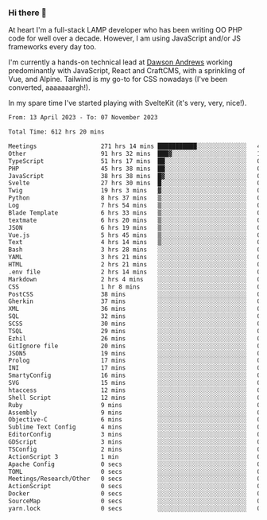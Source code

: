 ### Hi there 👋

<!--
**JamesNock/JamesNock** is a ✨ _special_ ✨ repository because its `README.md` (this file) appears on your GitHub profile.

Here are some ideas to get you started:

- 🔭 I’m currently working on ...
- 🌱 I’m currently learning ...
- 👯 I’m looking to collaborate on ...
- 🤔 I’m looking for help with ...
- 💬 Ask me about ...
- 📫 How to reach me: ...
- 😄 Pronouns: ...
- ⚡ Fun fact: ...
-->
At heart I'm a full-stack LAMP developer who has been writing OO PHP code for well over a decade. However, I am using JavaScript and/or JS frameworks every day too.

I'm currently a hands-on technical lead at [Dawson Andrews](https://www.dawsonandrews.com/) working predominantly with JavaScript, React and CraftCMS, with a sprinkling of Vue, and Alpine. Tailwind is my go-to for CSS nowadays (I've been converted, aaaaaaargh!).

In my spare time I've started playing with SvelteKit (it's very, very, nice!).

<!--START_SECTION:waka-->

```txt
From: 13 April 2023 - To: 07 November 2023

Total Time: 612 hrs 20 mins

Meetings                  271 hrs 14 mins ███████████░░░░░░░░░░░░░░   44.31 %
Other                     91 hrs 32 mins  ███▓░░░░░░░░░░░░░░░░░░░░░   14.96 %
TypeScript                51 hrs 17 mins  ██░░░░░░░░░░░░░░░░░░░░░░░   08.38 %
PHP                       45 hrs 38 mins  ██░░░░░░░░░░░░░░░░░░░░░░░   07.46 %
JavaScript                38 hrs 38 mins  █▓░░░░░░░░░░░░░░░░░░░░░░░   06.31 %
Svelte                    27 hrs 30 mins  █░░░░░░░░░░░░░░░░░░░░░░░░   04.49 %
Twig                      19 hrs 3 mins   ▓░░░░░░░░░░░░░░░░░░░░░░░░   03.11 %
Python                    8 hrs 37 mins   ▒░░░░░░░░░░░░░░░░░░░░░░░░   01.41 %
Log                       7 hrs 54 mins   ▒░░░░░░░░░░░░░░░░░░░░░░░░   01.29 %
Blade Template            6 hrs 33 mins   ▒░░░░░░░░░░░░░░░░░░░░░░░░   01.07 %
textmate                  6 hrs 20 mins   ▒░░░░░░░░░░░░░░░░░░░░░░░░   01.03 %
JSON                      6 hrs 19 mins   ▒░░░░░░░░░░░░░░░░░░░░░░░░   01.03 %
Vue.js                    5 hrs 45 mins   ▒░░░░░░░░░░░░░░░░░░░░░░░░   00.94 %
Text                      4 hrs 14 mins   ▒░░░░░░░░░░░░░░░░░░░░░░░░   00.69 %
Bash                      3 hrs 28 mins   ░░░░░░░░░░░░░░░░░░░░░░░░░   00.57 %
YAML                      3 hrs 21 mins   ░░░░░░░░░░░░░░░░░░░░░░░░░   00.55 %
HTML                      2 hrs 21 mins   ░░░░░░░░░░░░░░░░░░░░░░░░░   00.38 %
.env file                 2 hrs 14 mins   ░░░░░░░░░░░░░░░░░░░░░░░░░   00.37 %
Markdown                  2 hrs 4 mins    ░░░░░░░░░░░░░░░░░░░░░░░░░   00.34 %
CSS                       1 hr 8 mins     ░░░░░░░░░░░░░░░░░░░░░░░░░   00.19 %
PostCSS                   38 mins         ░░░░░░░░░░░░░░░░░░░░░░░░░   00.10 %
Gherkin                   37 mins         ░░░░░░░░░░░░░░░░░░░░░░░░░   00.10 %
XML                       36 mins         ░░░░░░░░░░░░░░░░░░░░░░░░░   00.10 %
SQL                       32 mins         ░░░░░░░░░░░░░░░░░░░░░░░░░   00.09 %
SCSS                      30 mins         ░░░░░░░░░░░░░░░░░░░░░░░░░   00.08 %
TSQL                      29 mins         ░░░░░░░░░░░░░░░░░░░░░░░░░   00.08 %
Ezhil                     26 mins         ░░░░░░░░░░░░░░░░░░░░░░░░░   00.07 %
GitIgnore file            20 mins         ░░░░░░░░░░░░░░░░░░░░░░░░░   00.06 %
JSON5                     19 mins         ░░░░░░░░░░░░░░░░░░░░░░░░░   00.05 %
Prolog                    17 mins         ░░░░░░░░░░░░░░░░░░░░░░░░░   00.05 %
INI                       17 mins         ░░░░░░░░░░░░░░░░░░░░░░░░░   00.05 %
SmartyConfig              16 mins         ░░░░░░░░░░░░░░░░░░░░░░░░░   00.05 %
SVG                       15 mins         ░░░░░░░░░░░░░░░░░░░░░░░░░   00.04 %
htaccess                  12 mins         ░░░░░░░░░░░░░░░░░░░░░░░░░   00.03 %
Shell Script              12 mins         ░░░░░░░░░░░░░░░░░░░░░░░░░   00.03 %
Ruby                      9 mins          ░░░░░░░░░░░░░░░░░░░░░░░░░   00.02 %
Assembly                  9 mins          ░░░░░░░░░░░░░░░░░░░░░░░░░   00.02 %
Objective-C               6 mins          ░░░░░░░░░░░░░░░░░░░░░░░░░   00.02 %
Sublime Text Config       4 mins          ░░░░░░░░░░░░░░░░░░░░░░░░░   00.01 %
EditorConfig              3 mins          ░░░░░░░░░░░░░░░░░░░░░░░░░   00.01 %
GDScript                  3 mins          ░░░░░░░░░░░░░░░░░░░░░░░░░   00.01 %
TSConfig                  2 mins          ░░░░░░░░░░░░░░░░░░░░░░░░░   00.01 %
ActionScript 3            1 min           ░░░░░░░░░░░░░░░░░░░░░░░░░   00.00 %
Apache Config             0 secs          ░░░░░░░░░░░░░░░░░░░░░░░░░   00.00 %
TOML                      0 secs          ░░░░░░░░░░░░░░░░░░░░░░░░░   00.00 %
Meetings/Research/Other   0 secs          ░░░░░░░░░░░░░░░░░░░░░░░░░   00.00 %
ActionScript              0 secs          ░░░░░░░░░░░░░░░░░░░░░░░░░   00.00 %
Docker                    0 secs          ░░░░░░░░░░░░░░░░░░░░░░░░░   00.00 %
SourceMap                 0 secs          ░░░░░░░░░░░░░░░░░░░░░░░░░   00.00 %
yarn.lock                 0 secs          ░░░░░░░░░░░░░░░░░░░░░░░░░   00.00 %
```

<!--END_SECTION:waka-->
